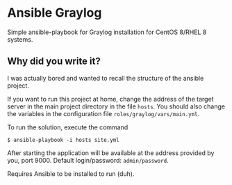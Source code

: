 # Ansible Graylog
Simple ansible-playbook for Graylog installation for CentOS 8/RHEL 8 systems.

## Why did you write it?
I was actually bored and wanted to recall the structure of the ansible project.  

If you want to run this project at home, change the address of the target server in the main project directory in the file `hosts`. You should also change the variables in the configuration file `roles/graylog/vars/main.yml`.  

To run the solution, execute the command
```
$ ansible-playbook -i hosts site.yml
```

After starting the application will be available at the address provided by you, port 9000. Default login/password: `admin/password`. 

Requires Ansible to be installed to run (duh).